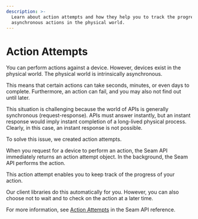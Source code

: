 ```yaml
---
description: >-
  Learn about action attempts and how they help you to track the progress of
  asynchronous actions in the physical world.
---
```


# Action Attempts

You can perform actions against a device. However, devices exist in the physical world. The physical world is intrinsically asynchronous.

This means that certain actions can take seconds, minutes, or even days to complete. Furthermore, an action can fail, and you may also not find out until later.

This situation is challenging because the world of APIs is generally synchronous (request-response). APIs must answer instantly, but an instant response would imply instant completion of a long-lived physical process. Clearly, in this case, an instant response is not possible.

To solve this issue, we created action attempts.

When you request for a device to perform an action, the Seam API immediately returns an action attempt object. In the background, the Seam API performs the action.

This action attempt enables you to keep track of the progress of your action.

Our client libraries do this automatically for you. However, you can also choose not to wait and to check on the action at a later time.

For more information, see [Action Attempts](../api/action_attempts/) in the Seam API reference.
